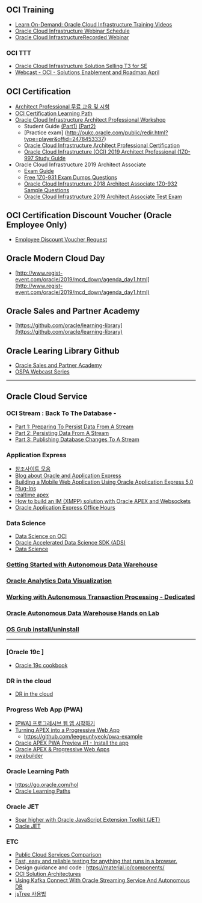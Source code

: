 ## OCI  Training
* [Learn On-Demand: Oracle Cloud Infrastructure Training Videos](https://www.oracle.com/cloud/iaas/training/)
* [Oracle Cloud Infrastructure Webinar Schedule](https://www.oracle.com/cloud/iaas/training/register-for-training.html)
* [Oracle Cloud InfrastructureRecorded Webinar ](https://objectstorage.us-ashburn-1.oraclecloud.com/n/ociobtnas/b/webinars/o/webinars-dynamic.html)

### OCI TTT
* [Oracle Cloud Infrastructure Solution Selling T3 for SE](https://osan.netexam.com/#:ct32524)
* [Webcast - OCI - Solutions Enablement and Roadmap April](https://osan.netexam.com/#:ct31995)
## OCI  Certification
* [Architect Professional 무료 교육 및 시험](https://learn.oracle.com/ols/learning-path/become-a-cloud-architect-for-oci/35644/35802)
* [OCI  Certification Learning Path](https://learn.oracle.com/ols/home/oracle-cloud-infrastructure/35644#filtersGroup1=&filtersGroup2=.f1461&filtersGroup3=&filtersGroup4=&filtersGroup5=&filtersSearch=)
* [Oracle Cloud Infrastructure Architect Professional Workshop](https://learn.oracle.com/ols/module/oracle-cloud-infrastructure-architect-professional-workshop/35644/60999)
  * Student Guide [(Part1)](https://learn.oracle.com/ols/course/oracle-cloud-infrastructure-architect-professional-workshop/35644/60999#) [(Part2)](https://learn.oracle.com/ols/course/oracle-cloud-infrastructure-architect-professional-workshop/35644/60999#)
  * [Practice exam] (http://oukc.oracle.com/public/redir.html?type=player&offid=2478453337)
  * [Oracle Cloud Infrastructure Architect Professional Certification](https://www.oracle.com/cloud/iaas/training/architect-professional.html)
  * [Oracle Cloud Infrastructure (OCI) 2019 Architect Professional (1Z0-997 Study Guide](https://github.com/hiwylee/hiwylee.github.io/blob/master/1z0-997.md)
* Oracle Cloud Infrastructure 2019 Architect Associate
  * [Exam Guide](https://www.oracle.com/cloud/iaas/training/certification.html)
  * [Free 1Z0-931 Exam Dumps Questions](https://www.dumpsbase.com/freedumps/oracle-autonomous-database-cloud-2019-specialist-1z0-931-dumps-questions.html)
  * [Oracle Cloud Infrastructure 2018 Architect Associate 1Z0-932 Sample Questions ](https://www.dumpsbase.com/freedumps/oracle-cloud-infrastructure-2018-architect-associate-1z0-932-sample-questions.html)
  * [Oracle Cloud Infrastructure 2019 Architect Associate Test Exam](http://oukc.oracle.com/public/redir.html?type=player&offid=2453405669)

## OCI Certification Discount Voucher (Oracle Employee Only)
* [Employee Discount Voucher Request](https://ougbsapex.us.oracle.com/pls/ougbsapex/f?p=144:1:0::NO:1::)

## Oracle Modern Cloud Day
* [http://www.regist-event.com/oracle/2019/mcd_down/agenda_day1.html](http://www.regist-event.com/oracle/2019/mcd_down/agenda_day1.html)

## Oracle Sales and Partner Academy
* [https://github.com/oracle/learning-library](https://github.com/oracle/learning-library)

## Oracle Learing Library Github
* [Oracle Sales and Partner Academy](https://oradocs-corp.sites.us2.oraclecloud.com/authsite/osan-ospa/)
* [OSPA Webcast Series](https://oradocs-corp.sites.us2.oraclecloud.com/authsite/webcast-osan-ospa/)
---
## Oracle Cloud Service 
### OCI Stream : Back To The Database - 
* [Part 1: Preparing To Persist Data From A Stream](https://blogs.oracle.com/developers/back-to-the-database-part-1-preparing-to-persist-data-from-a-stream)
* [Part 2: Persisting Data From A Stream](https://blogs.oracle.com/developers/back-to-the-database-part-2-persisting-data-from-a-stream)
* [Part 3: Publishing Database Changes To A Stream](https://blogs.oracle.com/developers/back-to-the-database-part-3-publishing-database-changes-to-a-stream)
### Application Express
* [참조사이트 모음](APEX.md)
* [Blog about Oracle and Application Express](https://dickdral.blogspot.com/2019/07/creating-mobile-app-with-apex-part-1.html)
* [Building a Mobile Web Application Using Oracle Application Express 5.0](https://www.oracle.com/webfolder/technetwork/tutorials/obe/db/apex/r50/CreMobileApp_apex50EA/CreMobileApp_apex50EA.html)
* [Plug-Ins](https://apex.world/ords/f?p=100:700)
* [realtime apex](https://www.doag.org/formes/pubfiles/4185876/2012-K-DEV-Johannes_Mangold-Realtime_Web_Anwendungen_mit_APEX-Praesentation.pdf)
* [How to build an IM (XMPP) solution with Oracle APEX and Websockets](https://technology.amis.nl/2012/10/01/how-to-build-an-im-xmpp-solution-with-oracle-apex-and-websockets/)
* [Oracle Application Express Office Hours](https://asktom.oracle.com/pls/apex/asktom.search?oh=744)

### Data Science
* [Data Science on OCI](https://docs.cloud.oracle.com/en-us/iaas/data-science/ds-using/data-science.htm)
* [Oracle Accelerated Data Science SDK (ADS)](https://docs.cloud.oracle.com/en-us/iaas/tools/ads-sdk/1.0.0/index.html#oracle-accelerated-data-science-sdk-ads) 
* [Data Science](https://docs.cloud.oracle.com/en-us/iaas/data-science/ds-using/data-science.htm)
### [Getting Started with Autonomous Data Warehouse](https://github.com/oracle/learning-library/tree/master/data-management-library/autonomous-database/autonomous-data-warehouse/journey4-adwc)

### [Oracle Analytics Data Visualization](https://github.com/oracle/learning-library/blob/master/ospa-library/analytics/analytics_labguide.md)

### [Working with Autonomous Transaction Processing - Dedicated](https://labmaterial.github.io/atpd-dev/?page=README.md)
### [Oracle Autonomous Data Warehouse Hands on Lab](https://github.com/hiwylee/ADW_HOL_TRAINING/blob/master/README.md)

### [OS Grub install/uninstall](OS.md)
---
### [Oracle 19c ]
* [Oracle 19c cookbook](https://github.com/oracle19c-cookbook)
### DR in the cloud 
* [DR in the cloud](https://otube.oracle.com/media/0_y5g23fc7)
### Progress Web App (PWA)
* [[PWA] 프로그레시브 웹 앱 시작하기 ](https://geundung.dev/85)
* [Turning APEX into a Progressive Web App](https://www.youtube.com/watch?v=JALCkILUPJw&t=667s)
   * https://github.com/leegeunhyeok/pwa-example
* [Oracle APEX PWA Preview #1 - Install the app](https://www.youtube.com/watch?v=nvN6a0_LTPU)
* [Oracle APEX & Progressive Web Apps](https://www.youtube.com/watch?v=nvN6a0_LTPU&pbjreload=10)
* [pwabuilder](https://www.pwabuilder.com/)

### Oracle Learning Path
* https://go.oracle.com/hol
* [Oracle Learning Paths](https://apexapps.oracle.com/pls/apex/f?p=44785:49:15614500691145::NO:::)
### Oracle JET
* [Soar higher with Oracle JavaScript Extension Toolkit (JET)](https://apexapps.oracle.com/pls/apex/f?p=44785:50:0::::P50_EVENT_ID,P50_COURSE_ID:5814,205)
* [Oacle JET](https://www.oracle.com/webfolder/technetwork/jet/index.html)

### ETC
* [Public Cloud Services Comparison](http://comparecloud.in/)
* [Fast, easy and reliable testing for anything that runs in a browser.](https://www.cypress.io/)
* Design guidance and code : https://material.io/components/
* [OCI Solution Architectures](https://docs.oracle.com/en/solutions/index.html?type=reference-architectures&page=0&is=true&sort=0)
* [Using Kafka Connect With Oracle Streaming Service And Autonomous DB](https://blogs.oracle.com/developers/using-kafka-connect-with-oracle-streaming-service-and-autonomous-db)
* [jsTree 사용법](https://mkil.tistory.com/436?category=541779)
